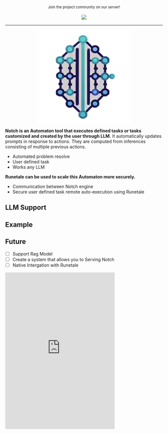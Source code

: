 <p align="center">
  <small>Join the project community on our server!</small>
  <br/><br/>
  <a href="https://discord.gg/gmjJUwtH7D" target="_blank" title="Join our community!">
    <img src="https://dcbadge.limes.pink/api/server/https://discord.gg/gmjJUwtH7D"/>
  </a>
</p>
<hr/>

<p align="center">
    <img src="assets/logo.png" alt="notch" width="300" height="300" align='center'/>
</p>

**Notch is an Automaton tool that executes defined tasks or tasks customized and created by the user through LLM.**
It automatically updates prompts in response to actions.
They are computed from inferences consisting of multiple previous actions.
- Automated problem resolve
- User defined task
- Works any LLM

**Runetale can be used to scale this Automaton more securely.**
- Communication between Notch engine
- Secure user defined task remote auto-execution using Runetale

## LLM Support

## Example

## Future
- [ ] Support Rag Model
- [ ] Create a system that allows you to Serving Notch
- [ ] Native Intergation with Runetale

<iframe src="https://discord.com/widget?id=1302859579318861824&theme=dark" width="350" height="500" allowtransparency="true" frameborder="0" sandbox="allow-popups allow-popups-to-escape-sandbox allow-same-origin allow-scripts"></iframe>